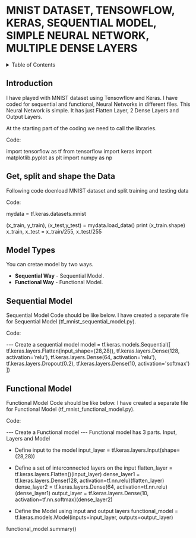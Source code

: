 # MNIST DATASET, TENSOWFLOW, KERAS, SEQUENTIAL MODEL, SIMPLE NEURAL NETWORK, MULTIPLE DENSE LAYERS

<details><summary>Table of Contents</summary><p>

* [Introduction](#introduction)
* [Get, split and shape the Data](#get-split-and-shape-the-data)
* [Model Types](#usage)
* [Sequential Model](#sequential-model)
* [Functional Model](#functional-model)
</p></details><p></p>


## Introduction

I have played with MNIST dataset using Tensowflow and Keras. I have coded for sequential and functional, Neural Networks in different files. This Neural Network 
is simple. It has just Flatten Layer, 2 Dense Layers and Output Layers. 

At the starting part of the coding we need to call the libraries.

Code:

import tensorflow as tf
from tensorflow import keras
import matplotlib.pyplot as plt
import numpy as np

## Get, split and shape the Data
Following code doenload MNIST dataset and split training and testing data

Code:

mydata = tf.keras.datasets.mnist

(x_train, y_train), (x_test,y_test) = mydata.load_data()
print (x_train.shape)
x_train, x_test = x_train/255, x_test/255

## Model Types
You can cretae model by two ways.
- **Sequential Way** - Sequential Model.
- **Functional Way** - Functional Model.

## Sequential Model
Sequential Model Code should be like below. I have created a separate file for Sequential Model (tf_mnist_sequential_model.py).

Code:

--- Create a sequential model
model = tf.keras.models.Sequential([
    tf.keras.layers.Flatten(input_shape=(28,28)),
    tf.keras.layers.Dense(128, activation='relu'),
    tf.keras.layers.Dense(64, activation='relu'),
    tf.keras.layers.Dropout(0.2),
    tf.keras.layers.Dense(10, activation='softmax')    
    ]) 

## Functional Model
Functional Model Code should be like below. I have created a separate file for Functional Model (tf_mnist_functional_model.py).

Code:

--- Create a Functional model
--- Functional model has 3 parts. Input, Layers and Model

- Define input to the model
input_layer = tf.keras.layers.Input(shape=(28,28))

- Define a set of interconnected layers on the input
flatten_layer = tf.keras.layers.Flatten()(input_layer)
dense_layer1 = tf.keras.layers.Dense(128, activation=tf.nn.relu)(flatten_layer)
dense_layer2 = tf.keras.layers.Dense(64, activation=tf.nn.relu)(dense_layer1)
output_layer = tf.keras.layers.Dense(10, activation=tf.nn.softmax)(dense_layer2)

- Define the Model using input and output layers
functional_model = tf.keras.models.Model(inputs=input_layer, outputs=output_layer)

functional_model.summary()

